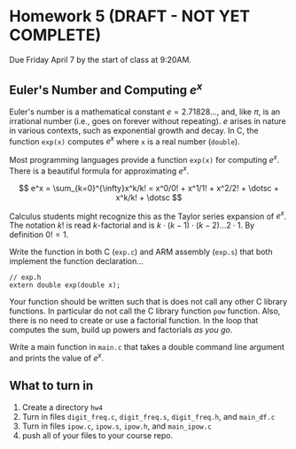 # Homework 5 (DRAFT - NOT YET COMPLETE)

Due Friday April 7 by the start of class at 9:20AM. 

## Euler's Number and Computing $e^x$

Euler's number is a mathematical constant $e = 2.71828...$, and, like $\pi$, is an irrational number (i.e., goes on forever without repeating). $e$ arises in nature in various contexts, such as exponential growth and decay. In C, the function `exp(x)` computes $e^x$ where `x` is a real number (`double`).

Most programming languages provide a function `exp(x)` for computing $e^x$. There is a beautiful formula for approximating $e^x$.

$$
e^x = \sum_{k=0}^{\infty}x^k/k! = x^0/0! + x^1/1! + x^2/2! + \dotsc + x^k/k! + \dotsc
$$

Calculus students might recognize this as the Taylor series expansion of $e^x$. The notation $k!$ is read $k$-factorial
and is $k\cdot(k-1)\cdot(k-2) \dotsc 2\cdot 1$. By definition $0! = 1$.

Write the function in both C (`exp.c`) and ARM assembly (`exp.s`) that both implement the function declaration...

```
// exp.h
extern double exp(double x);
```

Your function should be written such that is does not call 
any other C library functions. In particular do not call the 
C library function `pow` function. Also, there is no need to create or use a factorial function. In the loop that computes the sum, build up powers and factorials _as you go_. 

Write a main function in `main.c` that takes a double command 
line argument and prints the value of $e^x$.

## What to turn in

1. Create a directory `hw4`
2. Turn in files `digit_freq.c`, `digit_freq.s`, `digit_freq.h`, and `main_df.c`
3. Turn in files `ipow.c`, `ipow.s`, `ipow.h`, and `main_ipow.c`
4. push all of your files to your course repo.

